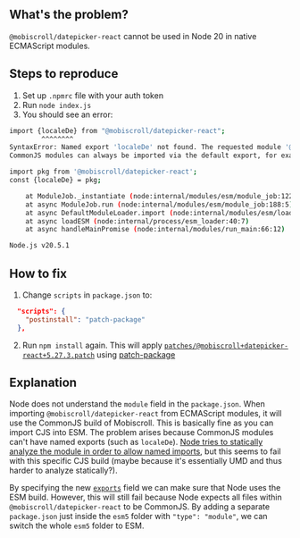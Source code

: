 ## What's the problem?

`@mobiscroll/datepicker-react` cannot be used in Node 20 in native ECMAScript modules.

## Steps to reproduce

1. Set up `.npmrc` file with your auth token
2. Run `node index.js`
3. You should see an error:

```sh
import {localeDe} from "@mobiscroll/datepicker-react";
        ^^^^^^^^
SyntaxError: Named export 'localeDe' not found. The requested module '@mobiscroll/datepicker-react' is a CommonJS module, which may not support all module.exports as named exports.
CommonJS modules can always be imported via the default export, for example using:

import pkg from '@mobiscroll/datepicker-react';
const {localeDe} = pkg;

    at ModuleJob._instantiate (node:internal/modules/esm/module_job:122:21)
    at async ModuleJob.run (node:internal/modules/esm/module_job:188:5)
    at async DefaultModuleLoader.import (node:internal/modules/esm/loader:228:24)
    at async loadESM (node:internal/process/esm_loader:40:7)
    at async handleMainPromise (node:internal/modules/run_main:66:12)

Node.js v20.5.1
```

## How to fix

1. Change `scripts` in `package.json` to:

```json
  "scripts": {
    "postinstall": "patch-package"
  },
```

2. Run `npm install` again. This will apply [`patches/@mobiscroll+datepicker-react+5.27.3.patch`](patches/@mobiscroll+datepicker-react+5.27.3.patch) using [patch-package](https://www.npmjs.com/package/patch-package)

## Explanation

Node does not understand the `module` field in the `package.json`. When importing `@mobiscroll/datepicker-react` from ECMAScript modules, it will use the CommonJS build of Mobiscroll. This is basically fine as you can import CJS into ESM. The problem arises because CommonJS modules can't have named exports (such as `localeDe`). [Node tries to statically analyze the module in order to allow named imports](https://2ality.com/2022/10/commonjs-named-exports.html), but this seems to fail with this specific CJS build (maybe because it's essentially UMD and thus harder to analyze statically?).

By specifying the new [`exports`](https://nodejs.org/api/packages.html#conditional-exports) field we can make sure that Node uses the ESM build. However, this will still fail because Node expects all files within `@mobiscroll/datepicker-react` to be CommonJS. By adding a separate `package.json` just inside the `esm5` folder with `"type": "module"`, we can switch the whole `esm5` folder to ESM.
